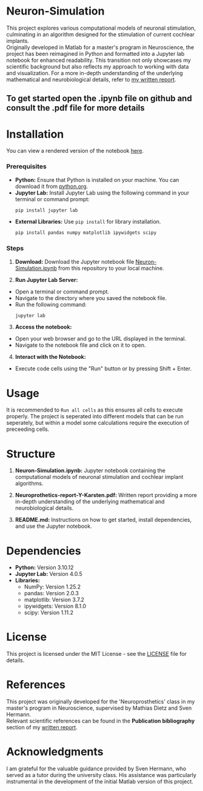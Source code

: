 # Neuron-Simulation

This project explores various computational models of neuronal stimulation, culminating in an algorithm designed for the stimulation of current cochlear implants.  
Originally developed in Matlab for a master's program in Neuroscience, the project has been reimagined in Python and formatted into a Jupyter lab notebook for enhanced readability. This transition not only showcases my scientific background but also reflects my approach to working with data and visualization. For a more in-depth understanding of the underlying mathematical and neurobiological details, refer to [my written report](Neuroprothetics-report-Y-Karsten.pdf).

## To get started open the .ipynb file on github and consult the .pdf file for more details

# Installation

You can view a rendered version of the notebook [here](Neuron-Simulation.ipynb).

### Prerequisites
- **Python:** Ensure that Python is installed on your machine. You can download it from [python.org](https://www.python.org/).
- **Jupyter Lab:** Install Jupyter Lab using the following command in your terminal or command prompt:
  ```bash
  pip install jupyter lab
- **External Libraries:** Use `pip install` for library installation.
  ```bash
  pip install pandas numpy matplotlib ipywidgets scipy

### Steps  
1. **Download:** Download the Jupyter notebook file [Neuron-Simulation.ipynb](Neuron-Simulation.ipynb) from this repository to your local machine.

2. **Run Jupyter Lab Server:**
  - Open a terminal or command prompt.
  - Navigate to the directory where you saved the notebook file.
  - Run the following command:
    ```bash
    jupyter lab

3. **Access the notebook:**
  - Open your web browser and go to the URL displayed in the terminal.
  - Navigate to the notebook file and click on it to open.
    
4. **Interact with the Notebook:**
  - Execute code cells using the "Run" button or by pressing Shift + Enter.

# Usage
It is recommended to `Run all cells` as this ensures all cells to execute properly. The project is seperated into different models that can be run seperately, but within a model some calculations require the execution of preceeding cells.

# Structure
1. **Neuron-Simulation.ipynb:** Jupyter notebook containing the computational models of neuronal stimulation and cochlear implant algorithms.

2. **Neuroprothetics-report-Y-Karsten.pdf:** Written report providing a more in-depth understanding of the underlying mathematical and neurobiological details.

3. **README.md:** Instructions on how to get started, install dependencies, and use the Jupyter notebook.

# Dependencies
- **Python:** Version 3.10.12
- **Jupyter Lab:** Version 4.0.5
- **Libraries:**
  - NumPy: Version 1.25.2
  - pandas: Version 2.0.3
  - matplotlib: Version 3.7.2
  - ipywidgets: Version 8.1.0
  - scipy: Version 1.11.2

# License
This project is licensed under the MIT License - see the [LICENSE](license.txt) file for details.


# References
This project was originally developed for the 'Neuroprosthetics' class in my master's program in Neuroscience, supervised by Mathias Dietz and Sven Hermann.  
Relevant scientific references can be found in the **Publication bibliography** section of my [written report](Neuroprothetics-report-Y-Karsten.pdf). 

# Acknowledgments
I am grateful for the valuable guidance provided by Sven Hermann, who served as a tutor during the university class. His assistance was particularly instrumental in the development of the initial Matlab version of this project.

